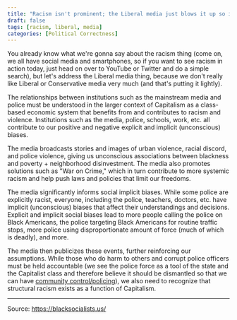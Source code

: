 ```yaml
---
title: "Racism isn't prominent; the Liberal media just blows it up so it seems that way to push their anti-cop agenda."
draft: false
tags: [racism, liberal, media]
categories: [Political Correctness]
---
```


You already know what we're gonna say about the racism thing (come on, we all have social media and smartphones, so if you want to see racism in action today, just head on over to YouTube or Twitter and do a simple search), but let's address the Liberal media thing, because we don't really like Liberal or Conservative media very much (and that's putting it lightly).  
  
The relationships between institutions such as the mainstream media and police must be understood in the larger context of Capitalism as a class-based economic system that benefits from and contributes to racism and violence. Institutions such as the media, police, schools, work, etc. all contribute to our positive and negative explicit and implicit (unconscious) biases.  
  
The media broadcasts stories and images of urban violence, racial discord, and police violence, giving us unconscious associations between blackness and poverty + neighborhood disinvestment. The media also promotes solutions such as "War on Crime," which in turn contribute to more systemic racism and help push laws and policies that limit our freedoms.  
  
The media significantly informs social implicit biases. While some police are explicitly racist, everyone, including the police, teachers, doctors, etc. have implicit (unconscious) biases that affect their understandings and decisions. Explicit and implicit social biases lead to more people calling the police on Black Americans, the police targeting Black Americans for routine traffic stops, more police using disproportionate amount of force (much of which is deadly), and more.  
  
The media then publicizes these events, further reinforcing our assumptions. While those who do harm to others and corrupt police officers must be held accountable (we see the police force as a tool of the state and the Capitalist class and therefore believe it should be dismantled so that we can have [community control/policing](https://komun-academy.com/2018/08/08/hpc-the-future-of-community-justice-peace-and-security/)), we also need to recognize that structural racism exists as a function of Capitalism.

----
Source: https://blacksocialists.us/

